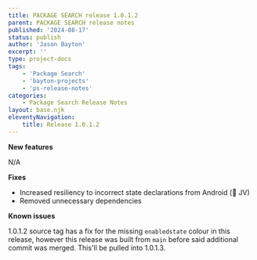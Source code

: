 ```yaml
---
title: PACKAGE SEARCH release 1.0.1.2
parent: PACKAGE SEARCH release notes
published: '2024-08-17'
status: publish
author: 'Jason Bayton'
excerpt: ''
type: project-docs
tags: 
    - 'Package Search'
    - 'bayton-projects'
    - 'ps-release-notes'
categories: 
    - Package Search Release Notes
layout: base.njk
eleventyNavigation: 
    title: Release 1.0.1.2
---
```


**New features**

N/A
  
**Fixes**

- Increased resiliency to incorrect state declarations from Android (👋 JV)
- Removed unnecessary dependencies

**Known issues**

1.0.1.2 source tag has a fix for the missing `enabledstate` colour in this release, however this release was built from `main` before said additional commit was merged. This'll be pulled into 1.0.1.3.